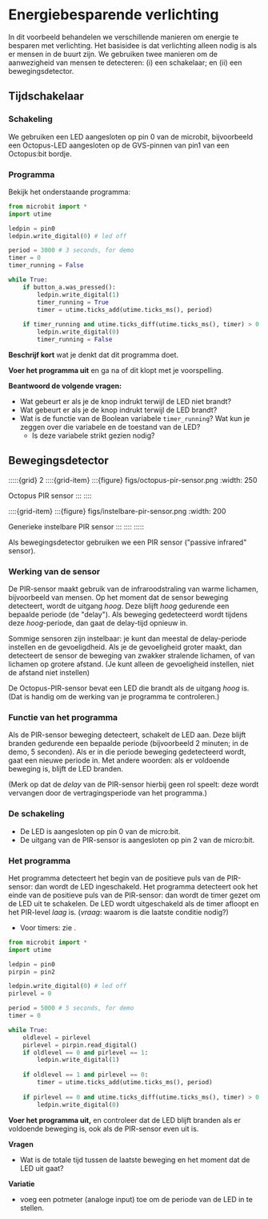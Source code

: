 # Energiebesparende verlichting

In dit voorbeeld behandelen we verschillende manieren om energie te besparen met verlichting.
Het basisidee is dat verlichting alleen nodig is als er mensen in de buurt zijn.
We gebruiken twee manieren om de aanwezigheid van mensen te detecteren: 
(i) een schakelaar; en (ii) een bewegingsdetector.

## Tijdschakelaar

### Schakeling

We gebruiken een LED aangesloten op pin 0 van de microbit,
bijvoorbeeld een Octopus-LED aangesloten op de GVS-pinnen van pin1 van een Octopus:bit bordje.

### Programma

Bekijk het onderstaande programma:

```Python
from microbit import *
import utime

ledpin = pin0
ledpin.write_digital(0) # led off

period = 3000 # 3 seconds, for demo
timer = 0
timer_running = False

while True:
    if button_a.was_pressed():
        ledpin.write_digital(1)
        timer_running = True
        timer = utime.ticks_add(utime.ticks_ms(), period)
        
    if timer_running and utime.ticks_diff(utime.ticks_ms(), timer) > 0:
        ledpin.write_digital(0)
        timer_running = False
```

**Beschrijf kort** wat je denkt dat dit programma doet.

**Voer het programma uit** en ga na of dit klopt met je voorspelling.

**Beantwoord de volgende vragen:**

* Wat gebeurt er als je de knop indrukt terwijl de LED niet brandt?
* Wat gebeurt er als je de knop indrukt terwijl de LED brandt?
* Wat is de functie van de Boolean variabele `timer_running`? Wat kun je zeggen over die variabele en de toestand van de LED?
    * Is deze variabele strikt gezien nodig?

## Bewegingsdetector 

:::::{grid} 2
::::{grid-item}
:::{figure} figs/octopus-pir-sensor.png
:width: 250

Octopus PIR sensor
:::
::::

::::{grid-item}
:::{figure} figs/instelbare-pir-sensor.png
:width: 200

Generieke instelbare PIR sensor
:::
::::
:::::

Als bewegingsdetector gebruiken we een PIR sensor ("passive infrared" sensor).

### Werking van de sensor

De PIR-sensor maakt gebruik van de infraroodstraling van warme lichamen, bijvoorbeeld van mensen.
Op het moment dat de sensor beweging detecteert, wordt de uitgang *hoog*.
Deze blijft *hoog* gedurende een bepaalde periode (de "delay").
Als beweging gedetecteerd wordt tijdens deze *hoog*-periode, dan gaat de delay-tijd opnieuw in.

Sommige sensoren zijn instelbaar: je kunt dan meestal de delay-periode instellen en de gevoeligdheid.
Als je de gevoeligheid groter maakt, dan detecteert de sensor de beweging van zwakker stralende lichamen,
of van lichamen op grotere afstand. (Je kunt alleen de gevoeligheid instellen, niet de afstand niet instellen)

De Octopus-PIR-sensor bevat een LED die brandt als de uitgang *hoog* is. (Dat is handig om de werking van je programma te controleren.)

### Functie van het programma

Als de PIR-sensor beweging detecteert, schakelt de LED aan.
Deze blijft branden gedurende een bepaalde periode (bijvoorbeeld 2 minuten; in de demo, 5 seconden).
Als er in die periode beweging gedetecteerd wordt, gaat een nieuwe periode in.
Met andere woorden: als er voldoende beweging is, blijft de LED branden.

(Merk op dat de *delay* van de PIR-sensor hierbij geen rol speelt: deze wordt vervangen door de vertragingsperiode van het programma.)

### De schakeling

* De LED is aangesloten op pin 0 van de micro:bit.
* De uitgang van de PIR-sensor is aangesloten op pin 2 van de micro:bit.

### Het programma

Het programma detecteert het begin van de positieve puls van de PIR-sensor:
dan wordt de LED ingeschakeld.
Het programma detecteert ook het einde van de positieve puls van de PIR-sensor:
dan wordt de timer gezet om de LED uit te schakelen.
De LED wordt uitgeschakeld als de timer afloopt en het PIR-level *laag* is.
(*vraag*: waarom is die laatste conditie nodig?)

* Voor timers: zie [](timer-concept).

```Python
from microbit import *
import utime

ledpin = pin0
pirpin = pin2

ledpin.write_digital(0) # led off
pirlevel = 0

period = 5000 # 5 seconds, for demo
timer = 0

while True:
    oldlevel = pirlevel
    pirlevel = pirpin.read_digital()
    if oldlevel == 0 and pirlevel == 1:
        ledpin.write_digital(1)
    
    if oldlevel == 1 and pirlevel == 0:
        timer = utime.ticks_add(utime.ticks_ms(), period)
        
    if pirlevel == 0 and utime.ticks_diff(utime.ticks_ms(), timer) > 0:
        ledpin.write_digital(0)
```

**Voer het programma uit,** en controleer dat de LED blijft branden als er voldoende beweging is, 
ook als de PIR-sensor even uit is.

**Vragen**

* Wat is de totale tijd tussen de laatste beweging en het moment dat de LED uit gaat?

**Variatie**

* voeg een potmeter (analoge input) toe om de periode van de LED in te stellen.
